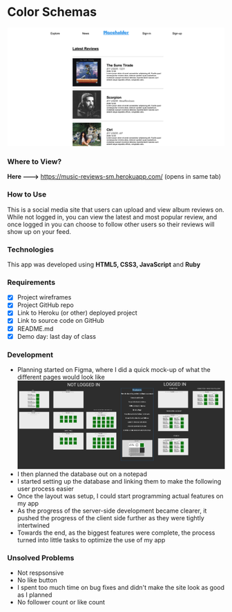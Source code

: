 # Color Schemas

![](img/mrlp.png)

### Where to View?

**Here --->** https://music-reviews-sm.herokuapp.com/ (opens in same tab)

### How to Use

This is a social media site that users can upload and view album reviews on. While not logged in, you can view the latest and most popular review, and once logged in you can choose to follow other users so their reviews will show up on your feed.

### Technologies

This app was developed using **HTML5, CSS3, JavaScript** and **Ruby**

### Requirements

- [x] Project wireframes
- [x] Project GitHub repo
- [x] Link to Heroku (or other) deployed project
- [x] Link to source code on GitHub
- [x] README.md
- [x] Demo day: last day of class

### Development

- Planning started on Figma, where I did a quick mock-up of what the different pages would look like
  ![](img/music-planning.png)
- I then planned the database out on a notepad
- I started setting up the database and linking them to make the following user process easier
- Once the layout was setup, I could start programming actual features on my app
- As the progress of the server-side development became clearer, it pushed the progress of the client side further as they were tightly intertwined
- Towards the end, as the biggest features were complete, the process turned into little tasks to optimize the use of my app

### Unsolved Problems

- Not respsonsive
- No like button
- I spent too much time on bug fixes and didn't make the site look as good as I planned
- No follower count or like count
